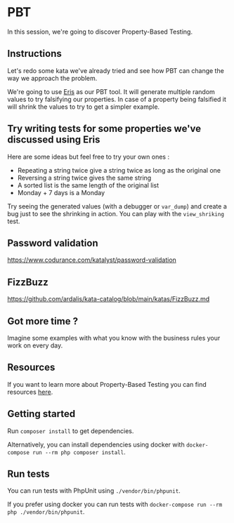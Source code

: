 # PBT

In this session, we're going to discover Property-Based Testing.

## Instructions

Let's redo some kata we've already tried and see how PBT can change the way we approach the problem.

We're going to use [Eris](https://eris.readthedocs.io/en/latest/index.html) as our PBT tool. It will generate multiple random values to try falsifying our properties. In case of a property being falsified it will shrink the values to try to get a simpler example.


## Try writing tests for some properties we've discussed using Eris

Here are some ideas but feel free to try your own ones :

- Repeating a string twice give a string twice as long as the original one
- Reversing a string twice gives the same string
- A sorted list is the same length of the original list
- Monday + 7 days is a Monday

Try seeing the generated values (with a debugger or `var_dump`) and create a bug just to see the shrinking in action. You can play with the `view_shriking` test.

## Password validation

https://www.codurance.com/katalyst/password-validation

## FizzBuzz

https://github.com/ardalis/kata-catalog/blob/main/katas/FizzBuzz.md

## Got more time ?

Imagine some examples with what you know with the business rules your work on every day.

## Resources

If you want to learn more about Property-Based Testing you can find resources [here](./RESOURCES.md).

## Getting started

Run `composer install` to get dependencies.

Alternatively, you can install dependencies using docker with `docker-compose run --rm php composer install`.

## Run tests

You can run tests with PhpUnit using `./vendor/bin/phpunit`.

If you prefer using docker you can run tests with `docker-compose run --rm php ./vendor/bin/phpunit`.
